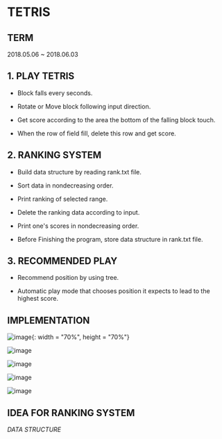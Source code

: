 TETRIS
===


**TERM**
---
2018.05.06 ~ 2018.06.03


**1. PLAY TETRIS**
---


* Block falls every seconds.

* Rotate or Move block following input direction.

* Get score according to the area the bottom of the falling block touch.

* When the row of field fill, delete this row and get score. 



**2. RANKING SYSTEM**
---


* Build data structure by reading rank.txt file.

* Sort data in nondecreasing order.

* Print ranking of selected range.

* Delete the ranking data according to input.

* Print one's scores in nondecreasing order.

* Before Finishing the program, store data structure in rank.txt file.



**3. RECOMMENDED PLAY**
---

* Recommend position by using tree.

* Automatic play mode that chooses position it expects to lead to the highest score.



**IMPLEMENTATION**
---


![image](https://user-images.githubusercontent.com/30820487/50970843-e0bd8200-1525-11e9-968d-970fad3c8272.png){: width = "70%", height = "70%"}

![image](https://user-images.githubusercontent.com/30820487/50970586-2168cb80-1525-11e9-80b7-c0167d99aa2e.png)

![image](https://user-images.githubusercontent.com/30820487/50970625-3b0a1300-1525-11e9-93e2-4091d08fd5d6.png)

![image](https://user-images.githubusercontent.com/30820487/50970658-57a64b00-1525-11e9-965e-15b2255793ed.png)

![image](https://user-images.githubusercontent.com/30820487/50970854-ed41da80-1525-11e9-98c1-ffbc6ec7cd56.png)


**IDEA FOR RANKING SYSTEM**
---

*DATA STRUCTURE*



